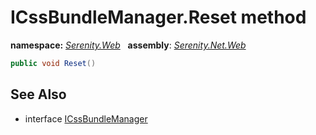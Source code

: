 # ICssBundleManager.Reset method
**namespace:** *[Serenity.Web](../../README.md#serenity.web-namespace)*   **assembly**: *[Serenity.Net.Web](../../README.md)*

```csharp
public void Reset()
```

## See Also

* interface [ICssBundleManager](../ICssBundleManager.md)